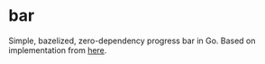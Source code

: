 # bar

Simple, bazelized, zero-dependency progress bar in Go.
Based on implementation from [here](https://www.pixelstech.net/article/1596946473-A-simple-example-on-implementing-progress-bar-in-GoLang).
